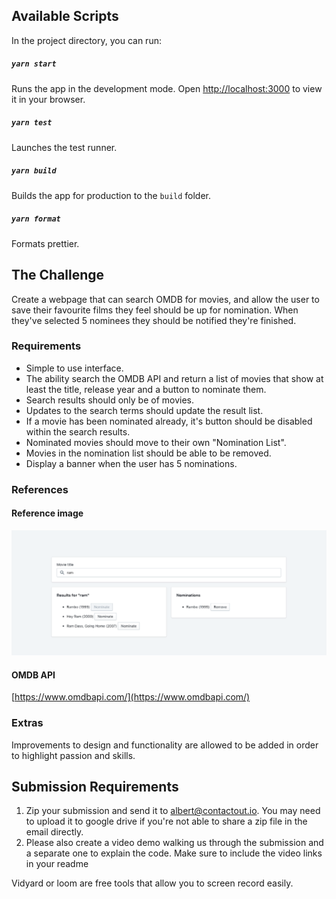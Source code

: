 ## Available Scripts

In the project directory, you can run:

##### `yarn start`

Runs the app in the development mode.
Open [http://localhost:3000](http://localhost:3000) to view it in your browser.

##### `yarn test`

Launches the test runner.

##### `yarn build`

Builds the app for production to the `build` folder.

##### `yarn format`

Formats prettier.

## The Challenge

Create a webpage that can search OMDB for movies, and allow the user to save their favourite films they feel should be up for nomination. When they've selected 5 nominees they should be notified they're finished.

### Requirements

- Simple to use interface.
- The ability search the OMDB API and return a list of movies that show at least the title, release year and a button to nominate them.
- Search results should only be of movies.
- Updates to the search terms should update the result list.
- If a movie has been nominated already, it's button should be disabled within the search results.
- Nominated movies should move to their own "Nomination List".
- Movies in the nomination list should be able to be removed.
- Display a banner when the user has 5 nominations.

### References

#### Reference image

![Reference Image](./readme-assets/ref.png)

#### OMDB API

[https://www.omdbapi.com/](https://www.omdbapi.com/)

### Extras

Improvements to design and functionality are allowed to be added in order to highlight passion and skills.

## Submission Requirements

1. Zip your submission and send it to <a href="mailto:albert@contactout.io">albert@contactout.io</a>. You may need to upload it to google drive if you're not able to share a zip file in the email directly.
2. Please also create a video demo walking us through the submission and a separate one to explain the code. Make sure to include the video links in your readme

Vidyard or loom are free tools that allow you to screen record easily.
